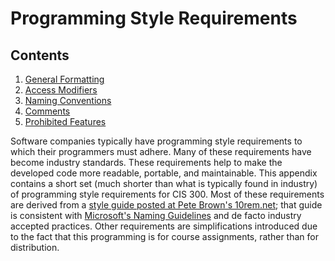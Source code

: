 # Programming Style Requirements

<div class="TOC">

## Contents

1.  [General Formatting](formatting.html)
2.  [Access Modifiers](access-modifiers.html)
3.  [Naming Conventions](naming.html)
4.  [Comments](comments.html)
5.  [Prohibited Features](prohibited.html)

</div>

Software companies typically have programming style requirements to
which their programmers must adhere. Many of these requirements have
become industry standards. These requirements help to make the developed
code more readable, portable, and maintainable. This appendix contains a
short set (much shorter than what is typically found in industry) of
programming style requirements for CIS 300. Most of these requirements
are derived from a [style guide posted at Pete
Brown's 10rem.net](http://10rem.net/articles/net-naming-conventions-and-programming-standards---best-practices);
that guide is consistent with [Microsoft's Naming
Guidelines](http://msdn.microsoft.com/en-us/library/ms229002.aspx) and
de facto industry accepted practices. Other requirements are
simplifications introduced due to the fact that this programming is for
course assignments, rather than for distribution.

